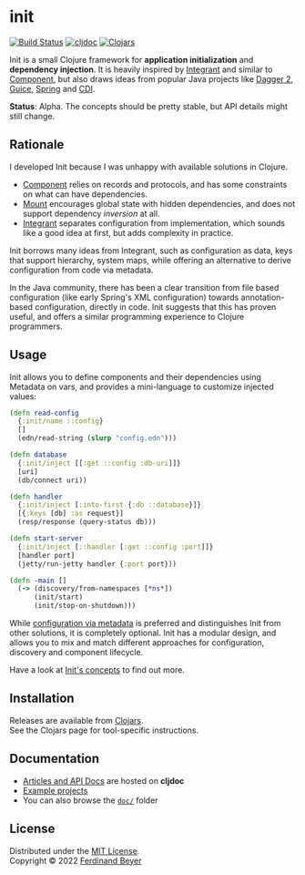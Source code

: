 # init

[![Build Status](https://img.shields.io/github/workflow/status/ferdinand-beyer/init/Main.svg)](https://github.com/ferdinand-beyer/init/actions)
[![cljdoc](https://cljdoc.org/badge/com.fbeyer/init)][cljdoc]
[![Clojars](https://img.shields.io/clojars/v/com.fbeyer/init.svg)][clojars]

Init is a small Clojure framework for **application initialization** and
**dependency injection**.  It is heavily inspired by [Integrant][integrant]
and similar to [Component][component], but also draws ideas from popular
Java projects like [Dagger 2][dagger], [Guice][guice], [Spring][spring]
and [CDI][cdi].

**Status**: Alpha.  The concepts should be pretty stable, but API details might
still change.

## Rationale

I developed Init because I was unhappy with available solutions in Clojure.

* [Component][component] relies on records and protocols, and has some
  constraints on what can have dependencies.
* [Mount][mount] encourages global state with hidden dependencies, and does not
  support dependency _inversion_ at all.
* [Integrant][integrant] separates configuration from implementation, which
  sounds like a good idea at first, but adds complexity in practice.

Init borrows many ideas from Integrant, such as configuration as data, keys
that support hierarchy, system maps, while offering an alternative to derive
configuration from code via metadata.

In the Java community, there has been a clear transition from file based
configuration (like early Spring's XML configuration) towards annotation-based
configuration, directly in code.  Init suggests that this has proven useful,
and offers a similar programming experience to Clojure programmers.

## Usage

Init allows you to define components and their dependencies using Metadata on
vars, and provides a mini-language to customize injected values:

```clojure
(defn read-config
  {:init/name ::config}
  []
  (edn/read-string (slurp "config.edn")))

(defn database
  {:init/inject [[:get ::config :db-uri]]}
  [uri]
  (db/connect uri))

(defn handler
  {:init/inject [:into-first {:db ::database}]}
  [{:keys [db] :as request}]
  (resp/response (query-status db)))

(defn start-server
  {:init/inject [::handler [:get ::config :port]]}
  [handler port]
  (jetty/run-jetty handler {:port port}))

(defn -main []
  (-> (discovery/from-namespaces [*ns*])
      (init/start)
      (init/stop-on-shutdown)))
```

While [configuration via metadata](./doc/metadata.md) is preferred and
distinguishes Init from other solutions, it is completely optional.
Init has a modular design, and allows you to mix and match different
approaches for configuration, discovery and component lifecycle.

Have a look at [Init's concepts](./doc/concepts.md) to find out more.

## Installation

Releases are available from [Clojars][clojars].  
See the Clojars page for tool-specific instructions.

## Documentation

* [Articles and API Docs][cljdoc] are hosted on **cljdoc**
* [Example projects](./examples/)
* You can also browse the [`doc/`](./doc/) folder

## License

Distributed under the [MIT License].  
Copyright &copy; 2022 [Ferdinand Beyer]

[cdi]: https://www.cdi-spec.org/
[cljdoc]: https://cljdoc.org/jump/release/com.fbeyer/init
[clojars]: https://clojars.org/com.fbeyer/init
[component]: https://github.com/stuartsierra/component
[dagger]: https://dagger.dev/
[guice]: https://github.com/google/guice
[integrant]: https://github.com/weavejester/integrant
[mount]: https://github.com/tolitius/mount
[spring]: https://spring.io/

[Ferdinand Beyer]: https://fbeyer.com
[MIT License]: https://opensource.org/licenses/MIT
